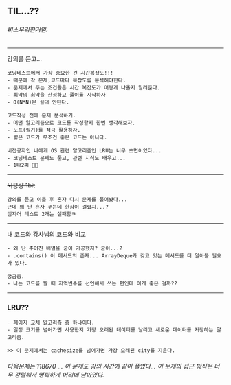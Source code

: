 ## TIL...??
###### ~~비스무리한거임.~~
---
강의를 듣고...

    코딩테스트에서 가장 중요한 건 시간복잡도!!!
    - 때문에 각 문제,코드마다 복잡도를 분석해야한다.
    - 문제에서 주는 조건들은 시간 복잡도가 어떻게 나올지 알려준다.
    - 최악의 최악을 산정하고 풀이를 시작하자
    - O(N*N)은 절대 안된다.

    코드작성 전에 문제 분석하기.
    - 어떤 알고리즘으로 코드를 작성할지 한번 생각해보자.
    - 노트(필기)를 적극 활용하자.
    - 짧은 코드가 무조건 좋은 코드는 아니다.

    비전공자인 나에게 OS 관련 알고리즘인 LRU는 너무 초면이었다...
    - 코딩테스트 문제도 풀고, 관련 지식도 배우고...
    - 1타2피 🎴🎴
---
~~뇌용량 1bit~~

    강의를 듣고 이틀 후 혼자 다시 문제를 풀어봤다...
    근데 왜 난 혼자 푸는데 한참이 걸렸지...?
    심지어 테스트 2개는 실패함ㅋ
---
내 코드와 강사님의 코드와 비교
    
    - 왜 난 주어진 배열을 굳이 가공했지? 굳이...?
    - .contains() 이 메서드의 존재... ArrayDeque가 갖고 있는 메서드를 더 알아볼 필요가 있다.

    궁금증.
    - 나는 코드를 짤 때 지역변수를 선언해서 쓰는 편인데 이게 좋은 걸까??
---
### LRU??

    - 페이지 교체 알고리즘 중 하나이다.
    - 일정 크기를 넘어가면 사용한지 가장 오래된 데이터를 날리고 새로운 데이터를 저장하는 알고리즘. 

    >> 이 문제에서는 cachesize를 넘어가면 가장 오래된 city를 지운다.

###### 다음문제는 118670 ... 이 문제도 강의 시간에 같이 풀었다... 이 문제의 접근 방식은 너무 강렬해서 명확하게 머리에 남아있다.
